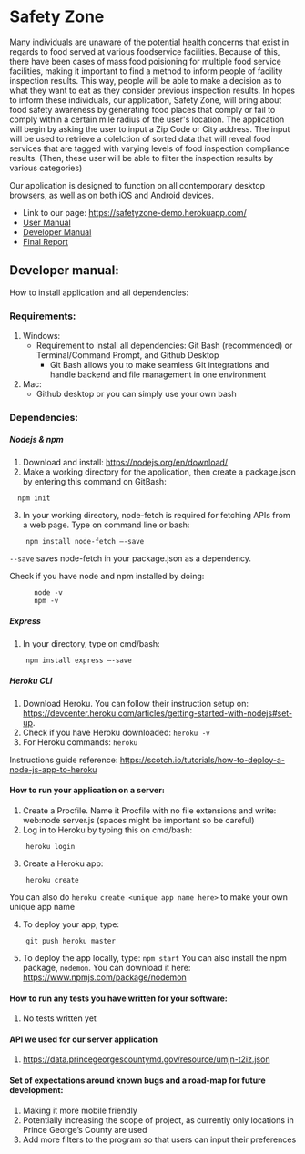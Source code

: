 # Safety Zone

Many individuals are unaware of the potential health concerns that exist in regards to food served at various foodservice facilities. Because of this, there have been cases of mass food poisioning for multiple food service facilities, making it important to find a method to inform people of facility inspection results. This way, people will be able to make a decision as to what they want to eat as they consider previous inspection results. In hopes to inform these individuals, our application, Safety Zone, will bring about food safety awareness by generating food places that comply or fail to comply within a certain mile radius of the user's location. The application will begin by asking the user to input a Zip Code or City address. The input will be used to retrieve a colelction of sorted data that will reveal food services that are tagged with varying levels of food inspection compliance results. (Then, these user will be able to filter the inspection results by various categories)

Our application is designed to function on all contemporary desktop browsers, as well as on both iOS and Android devices.
- Link to our page: https://safetyzone-demo.herokuapp.com/
- [User Manual](https://github.com/jrivera115/team-repo-inst377/blob/master/docs/user.md)
- [Developer Manual](https://github.com/jrivera115/team-repo-inst377#developer-manual)
- [Final Report](https://github.com/jrivera115/team-repo-inst377/blob/master/docs/final.md)

## Developer manual: 

How to install application and all dependencies: 

### Requirements: 

1. Windows: 
    - Requirement to install all dependencies: Git Bash (recommended) or Terminal/Command Prompt, and Github Desktop
        - Git Bash allows you to make seamless Git integrations and handle backend and file management in one environment
2. Mac: 
   - Github desktop or you can simply use your own bash
   

### Dependencies:

##### Nodejs & npm 
  1. Download and install: https://nodejs.org/en/download/ 
  2. Make a working directory for the application, then create a package.json by entering this command on GitBash: 
  ```
    npm init 
  ```
  3. In your working directory, node-fetch is required for fetching APIs from a web page. Type on command line or bash: 
```
    npm install node-fetch –-save 
```
`--save` saves node-fetch in your package.json as a dependency. 

Check if you have node and npm installed by doing:
```
      node -v
      npm -v 
```


##### Express 
  1. In your directory, type on cmd/bash:
```
    npm install express –-save
```


##### Heroku CLI 
  1. Download Heroku. You can follow their instruction setup on: https://devcenter.heroku.com/articles/getting-started-with-nodejs#set-up.
2. Check if you have Heroku downloaded: `heroku -v`
3. For Heroku commands: `heroku`

Instructions guide reference: https://scotch.io/tutorials/how-to-deploy-a-node-js-app-to-heroku


#### How to run your application on a server:
1. Create a Procfile. Name it Procfile with no file extensions and write: web:node server.js (spaces might be important so be careful)
2. Log in to Heroku by typing this on cmd/bash: 
```
    heroku login
```

3. Create a Heroku app: 
```
    heroku create
```
You can also do `heroku create <unique app name here>` to make your own unique app name
   
4. To deploy your app, type: 
```
    git push heroku master
```
5. To deploy the app locally, type:
``` npm start ``` 
You can also install the npm package, `nodemon`. You can download it here: https://www.npmjs.com/package/nodemon


#### How to run any tests you have written for your software:
1. No tests written yet


#### API we used for our server application
1. https://data.princegeorgescountymd.gov/resource/umjn-t2iz.json


#### Set of expectations around known bugs and a road-map for future development:
1. Making it more mobile friendly 
2. Potentially increasing the scope of project, as currently only locations in Prince George’s County are used 
3. Add more filters to the program so that users can input their preferences
